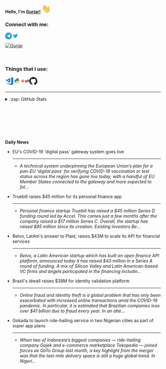 #### Hello, I'm [Gurjar!](https://GurjarKing.github.io) <img src="https://raw.githubusercontent.com/ABSphreak/ABSphreak/master/gifs/Hi.gif" width="30px"></h2>


### Connect with me:

[<img align="left" alt="Gurjar | Telegram" width="22px" src="https://raw.githubusercontent.com/github/explore/80688e429a7d4ef2fca1e82350fe8e3517d3494d/topics/telegram/telegram.png" />][Telegram]
[<img align="left" alt="Gurjar | Twitter" width="22px" src="https://raw.githubusercontent.com/github/explore/80688e429a7d4ef2fca1e82350fe8e3517d3494d/topics/twitter/twitter.png" />][Twitter]
<br >
<br >
<a href="https://github.com/GurjarKing"><img src="https://komarev.com/ghpvc/?username=GurjarKing" alt="Gurjar" /></a> <br />
<br />
<br />
<!-- <br >

![](https://visitor-badge.glitch.me/badge?page_id=GurjarKing)

<br /> -->

### Things that I use:

[<img align="left" alt="Visual Studio Code" width="26px" src="https://raw.githubusercontent.com/github/explore/80688e429a7d4ef2fca1e82350fe8e3517d3494d/topics/visual-studio-code/visual-studio-code.png" />][VSCode]
[<img align="left" alt="Python" width="26px" src="https://raw.githubusercontent.com/github/explore/80688e429a7d4ef2fca1e82350fe8e3517d3494d/topics/python/python.png" />][Python]
[<img align="left" alt="Git" width="26px" src="https://raw.githubusercontent.com/github/explore/80688e429a7d4ef2fca1e82350fe8e3517d3494d/topics/git/git.png" />][Git]
[<img align="left" alt="GitHub" width="26px" src="https://raw.githubusercontent.com/github/explore/78df643247d429f6cc873026c0622819ad797942/topics/github/github.png" />][Github]

<br />
<br />

---
<details>
  <summary>:zap: GitHub Stats</summary>

<img align="left" alt="Gurjar's Github Stats" src="https://github-readme-stats.vercel.app/api?username=GurjarKing&show_icons=true&hide_border=true&count_private=true&include_all_commit=true&theme=algolia" />

</details>

<!-- ### 🔔 My latest tweet
<a href="https://twitter.com/Gurjar_King43" target="_blank">
	<img src="https://github.com/GurjarKing/GurjarKing/raw/master/tweet.png" width="70%" align="center" alt="Click to view on Twitter" title="My latest tweet, as an image"/>
</a> -->
<br>

<pre>

</pre>

<!-- **Quote of the hour:**

{qoth}

~ {qoth_author}
<pre>

</pre> -->
<br>
<pre>


</pre>
<strong>Daily News</strong>
  
  - EU's COVID-19 'digital pass' gateway system goes live
     <hr/>
     
      - *A technical system underpinning the European Union’s plan for a pan-EU ‘digital pass’ for verifying COVID-19 vaccination or test status across the region has gone live today, with a handful of EU Member States connected to the gateway and more expected to fol…*
     
  - Truebill raises $45 million for its personal finance app
      <hr/>
      
      - *Personal finance startup Truebill has raised a $45 million Series D funding round led by Accel. This comes just a few months after the company raised a $17 million Series C. Overall, the startup has raised $85 million since its creation. Existing investors Be…*
      
  - Belvo, LatAm's answer to Plaid, raises $43M to scale its API for financial services
      <hr/>
      
      - *Belvo, a Latin American startup which has built an open finance API platform, announced today it has raised $43 million in a Series A round of funding. A mix of Silicon Valley and Latin American-based VC firms and angels participated in the financing includin…*
      
  - Brazil's idwall raises $38M for identity validation platform
      <hr/>
      
      - *Online fraud and identity theft is a global problem that has only been exacerbated with increased online transactions amid the COVID-19 pandemic. In particular, it is estimated that Brazilian companies lose over $41 billion due to fraud every year. In an atte…*
       
  - Gokada to launch ride-hailing service in two Nigerian cities as part of super app plans
      <hr/>
       
       - *When two of Indonesia’s biggest companies — ride-hailing company Gojek and e-commerce marketplace Tokopedia — joined forces as GoTo Group last month, a key highlight from the merger was that the last-mile delivery space is still a huge global trend. In Nigeri…*
      

<br />

[VSCode]: https://code.visualstudio.com/
[Python]: https://www.python.org/
[Git]: https://git-scm.com/
[Github]: https://github.com/
[Telegram]: https://t.me/Gurjar_King/
[Twitter]: https://twitter.com/Gurjar_King43/
